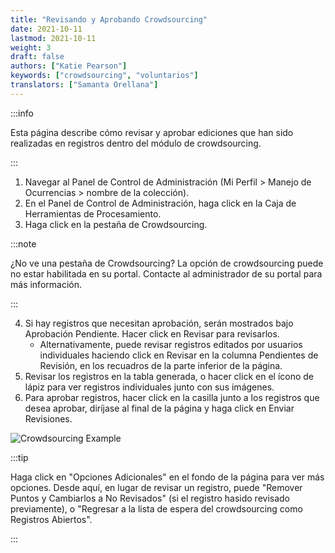 ```yaml
---
title: "Revisando y Aprobando Crowdsourcing"
date: 2021-10-11
lastmod: 2021-10-11
weight: 3
draft: false
authors: ["Katie Pearson"]
keywords: ["crowdsourcing", "voluntarios"]
translators: ["Samanta Orellana"]
---
```


:::info

Esta página describe cómo revisar y aprobar ediciones que han sido realizadas en registros dentro del módulo de crowdsourcing.

:::

1. Navegar al Panel de Control de Administración (Mi Perfil > Manejo de Ocurrencias > nombre de la colección).
2. En el Panel de Control de Administración, haga click en la Caja de Herramientas de Procesamiento.
3. Haga click en la pestaña de Crowdsourcing.

:::note

¿No ve una pestaña de Crowdsourcing? La opción de crowdsourcing puede no estar habilitada en su portal. Contacte al administrador de su portal para más información.

:::

4. Si hay registros que necesitan aprobación, serán mostrados bajo Aprobación Pendiente. Hacer click en Revisar para revisarlos.
   - Alternativamente, puede revisar registros editados por usuarios individuales haciendo click en Revisar en la columna Pendientes de Revisión, en los recuadros de la parte inferior de la página.
5. Revisar los registros en la tabla generada, o hacer click en el ícono de lápiz para ver registros individuales junto con sus imágenes.
6. Para aprobar registros, hacer click en la casilla junto a los registros que desea aprobar, diríjase al final de la página y haga click en Enviar Revisiones.

![Crowdsourcing Example](/img/crowdsourceexample.PNG)

:::tip

Haga click en "Opciones Adicionales" en el fondo de la página para ver más opciones. Desde aquí, en lugar de revisar un registro, puede "Remover Puntos y Cambiarlos a No Revisados" (si el registro hasido revisado previamente), o "Regresar a la lista de espera del crowdsourcing como Registros Abiertos".

:::
